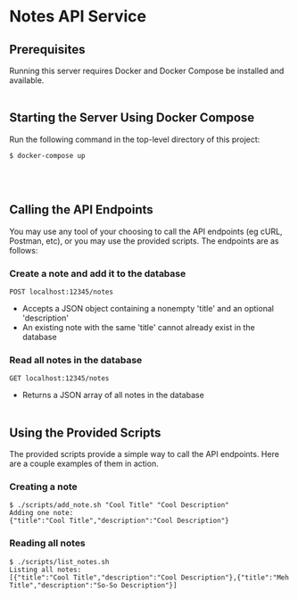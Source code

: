 # Notes API Service


## Prerequisites

Running this server requires Docker and Docker Compose be installed and available.
<br></br>

## Starting the Server Using Docker Compose

Run the following command in the top-level directory of this project:
```shell
$ docker-compose up
```
<br></br>


## Calling the API Endpoints

You may use any tool of your choosing to call the API endpoints (eg cURL, Postman, etc), or you may use the provided scripts. The endpoints are as follows:

### Create a note and add it to the database
```
POST localhost:12345/notes
```
- Accepts a JSON object containing a nonempty 'title' and an optional 'description'
- An existing note with the same 'title' cannot already exist in the database

### Read all notes in the database
```
GET localhost:12345/notes
```
- Returns a JSON array of all notes in the database
<br></br>


## Using the Provided Scripts

The provided scripts provide a simple way to call the API endpoints. Here are a couple examples of them in action.

### Creating a note

```shell
$ ./scripts/add_note.sh "Cool Title" "Cool Description"
Adding one note:
{"title":"Cool Title","description":"Cool Description"}
```

### Reading all notes

```shell
$ ./scripts/list_notes.sh
Listing all notes:
[{"title":"Cool Title","description":"Cool Description"},{"title":"Meh Title","description":"So-So Description"}]
```